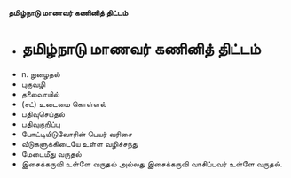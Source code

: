 **தமிழ்நாடு மாணவர் கணினித் திட்டம்**
- # தமிழ்நாடு மாணவர் கணினித் திட்டம்
- n. நுழைதல்
- புகுவழி
- தலைவாயில்
- (சட்) உடைமை கொள்ளல்
- பதிவுசெய்தல்
- பதிவுகுறிப்பு
- போட்டியிடுவோரின் பெயர் வரிசை
- வீடுகளுக்கிடையே உள்ள வழிச்சந்து
- மேடைமீது வருதல்
- இசைக்கருவி உள்ளே வருதல் அல்லது இசைக்கருவி வாசிப்பவர் உள்ளே வருதல்.

